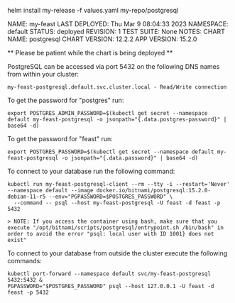 helm install my-release -f values.yaml my-repo/postgresql

NAME: my-feast
LAST DEPLOYED: Thu Mar  9 08:04:33 2023
NAMESPACE: default
STATUS: deployed
REVISION: 1
TEST SUITE: None
NOTES:
CHART NAME: postgresql
CHART VERSION: 12.2.2
APP VERSION: 15.2.0

** Please be patient while the chart is being deployed **

PostgreSQL can be accessed via port 5432 on the following DNS names from within your cluster:

    my-feast-postgresql.default.svc.cluster.local - Read/Write connection

To get the password for "postgres" run:

    export POSTGRES_ADMIN_PASSWORD=$(kubectl get secret --namespace default my-feast-postgresql -o jsonpath="{.data.postgres-password}" | base64 -d)

To get the password for "feast" run:

    export POSTGRES_PASSWORD=$(kubectl get secret --namespace default my-feast-postgresql -o jsonpath="{.data.password}" | base64 -d)

To connect to your database run the following command:

    kubectl run my-feast-postgresql-client --rm --tty -i --restart='Never' --namespace default --image docker.io/bitnami/postgresql:15.2.0-debian-11-r5 --env="PGPASSWORD=$POSTGRES_PASSWORD" \
      --command -- psql --host my-feast-postgresql -U feast -d feast -p 5432

    > NOTE: If you access the container using bash, make sure that you execute "/opt/bitnami/scripts/postgresql/entrypoint.sh /bin/bash" in order to avoid the error "psql: local user with ID 1001} does not exist"

To connect to your database from outside the cluster execute the following commands:

    kubectl port-forward --namespace default svc/my-feast-postgresql 5432:5432 &
    PGPASSWORD="$POSTGRES_PASSWORD" psql --host 127.0.0.1 -U feast -d feast -p 5432